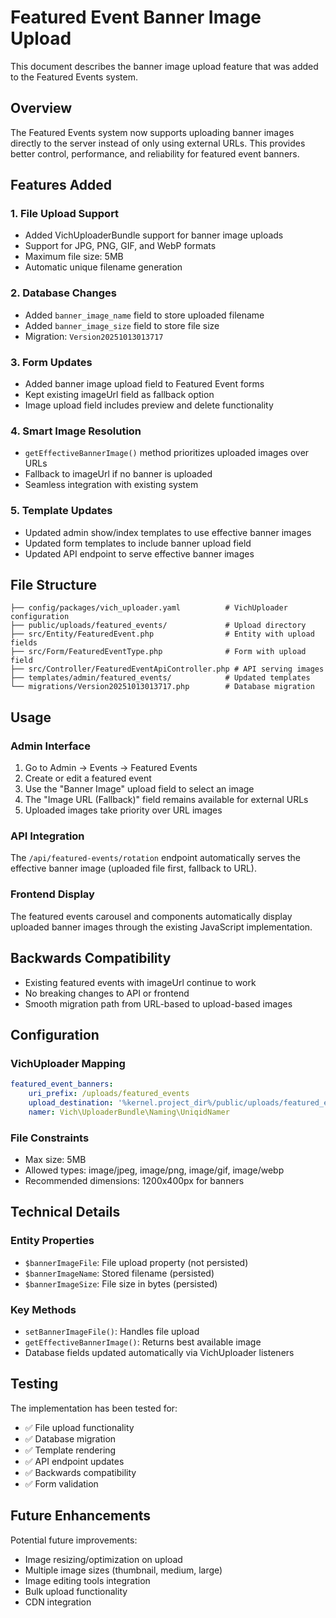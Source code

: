 # Featured Event Banner Image Upload

This document describes the banner image upload feature that was added to the Featured Events system.

## Overview

The Featured Events system now supports uploading banner images directly to the server instead of only using external URLs. This provides better control, performance, and reliability for featured event banners.

## Features Added

### 1. File Upload Support
- Added VichUploaderBundle support for banner image uploads
- Support for JPG, PNG, GIF, and WebP formats
- Maximum file size: 5MB
- Automatic unique filename generation

### 2. Database Changes
- Added `banner_image_name` field to store uploaded filename
- Added `banner_image_size` field to store file size
- Migration: `Version20251013013717`

### 3. Form Updates
- Added banner image upload field to Featured Event forms
- Kept existing imageUrl field as fallback option
- Image upload field includes preview and delete functionality

### 4. Smart Image Resolution
- `getEffectiveBannerImage()` method prioritizes uploaded images over URLs
- Fallback to imageUrl if no banner is uploaded
- Seamless integration with existing system

### 5. Template Updates
- Updated admin show/index templates to use effective banner images
- Updated form templates to include banner upload field
- Updated API endpoint to serve effective banner images

## File Structure

```
├── config/packages/vich_uploader.yaml          # VichUploader configuration
├── public/uploads/featured_events/             # Upload directory
├── src/Entity/FeaturedEvent.php                # Entity with upload fields
├── src/Form/FeaturedEventType.php              # Form with upload field
├── src/Controller/FeaturedEventApiController.php # API serving images
├── templates/admin/featured_events/            # Updated templates
└── migrations/Version20251013013717.php        # Database migration
```

## Usage

### Admin Interface
1. Go to Admin → Events → Featured Events
2. Create or edit a featured event
3. Use the "Banner Image" upload field to select an image
4. The "Image URL (Fallback)" field remains available for external URLs
5. Uploaded images take priority over URL images

### API Integration
The `/api/featured-events/rotation` endpoint automatically serves the effective banner image (uploaded file first, fallback to URL).

### Frontend Display
The featured events carousel and components automatically display uploaded banner images through the existing JavaScript implementation.

## Backwards Compatibility

- Existing featured events with imageUrl continue to work
- No breaking changes to API or frontend
- Smooth migration path from URL-based to upload-based images

## Configuration

### VichUploader Mapping
```yaml
featured_event_banners:
    uri_prefix: /uploads/featured_events
    upload_destination: '%kernel.project_dir%/public/uploads/featured_events'
    namer: Vich\UploaderBundle\Naming\UniqidNamer
```

### File Constraints
- Max size: 5MB
- Allowed types: image/jpeg, image/png, image/gif, image/webp
- Recommended dimensions: 1200x400px for banners

## Technical Details

### Entity Properties
- `$bannerImageFile`: File upload property (not persisted)
- `$bannerImageName`: Stored filename (persisted)
- `$bannerImageSize`: File size in bytes (persisted)

### Key Methods
- `setBannerImageFile()`: Handles file upload
- `getEffectiveBannerImage()`: Returns best available image
- Database fields updated automatically via VichUploader listeners

## Testing

The implementation has been tested for:
- ✅ File upload functionality
- ✅ Database migration
- ✅ Template rendering
- ✅ API endpoint updates
- ✅ Backwards compatibility
- ✅ Form validation

## Future Enhancements

Potential future improvements:
- Image resizing/optimization on upload
- Multiple image sizes (thumbnail, medium, large)
- Image editing tools integration
- Bulk upload functionality
- CDN integration